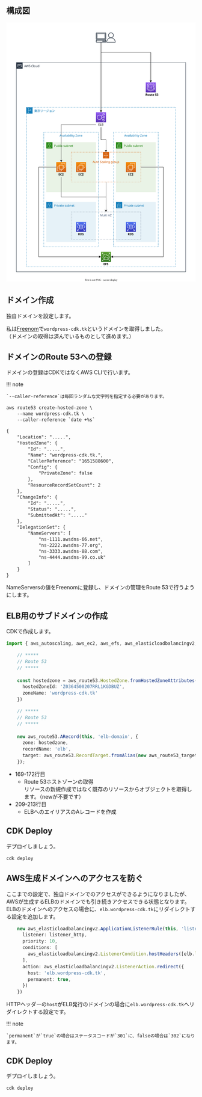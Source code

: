 ## 構成図

![](images/architectuture-route53.drawio.svg)

## ドメイン作成

独自ドメインを設定します。

私は[Freenom](https://www.freenom.com/)で`wordpress-cdk.tk`というドメインを取得しました。  
（ドメインの取得は済んでいるものとして進めます。）

## ドメインのRoute 53への登録

ドメインの登録はCDKではなくAWS CLIで行います。

!!! note

    `--caller-reference`は毎回ランダムな文字列を指定する必要があります。

```terminal title="ターミナル"
aws route53 create-hosted-zone \
    --name wordpress-cdk.tk \
    --caller-reference `date +%s`
```
```
{
    "Location": ".....",
    "HostedZone": {
        "Id": ".....",
        "Name": "wordpress-cdk.tk.",
        "CallerReference": "1651588600",
        "Config": {
            "PrivateZone": false
        },
        "ResourceRecordSetCount": 2
    },
    "ChangeInfo": {
        "Id": ".....",
        "Status": ".....",
        "SubmittedAt": "....."
    },
    "DelegationSet": {
        "NameServers": [
            "ns-1111.awsdns-66.net",
            "ns-2222.awsdns-77.org",
            "ns-3333.awsdns-88.com",
            "ns-4444.awsdns-99.co.uk"
        ]
    }
}
```

NameServersの値をFreenomに登録し、ドメインの管理をRoute 53で行うようにします。

## ELB用のサブドメインの作成

CDKで作成します。

```typescript title="wordpress-cdk/lib/wordpress-cdk-stack.ts" linenums="1"
import { aws_autoscaling, aws_ec2, aws_efs, aws_elasticloadbalancingv2, aws_elasticloadbalancingv2_targets, aws_iam, aws_rds, aws_route53, aws_route53_targets, CfnOutput, RemovalPolicy, Stack, StackProps } from 'aws-cdk-lib';
```
```typescript linenums="165"
    // *****
    // Route 53
    // *****

    const hostedzone = aws_route53.HostedZone.fromHostedZoneAttributes(this, 'hostedzone', {
      hostedZoneId: 'Z0364500207RRL1KGDBUZ',
      zoneName: 'wordpress-cdk.tk'
    })
```
```typescript linenums="205"
    // *****
    // Route 53
    // *****

    new aws_route53.ARecord(this, 'elb-domain', {
      zone: hostedzone,
      recordName: 'elb',
      target: aws_route53.RecordTarget.fromAlias(new aws_route53_targets.LoadBalancerTarget(elb)),
    });
```

* 169-172行目
    * Route 53ホストゾーンの取得  
      リソースの新規作成ではなく既存のリソースからオブジェクトを取得します。（newが不要です）
* 209-213行目
    * ELBへのエイリアスのAレコードを作成

## CDK Deploy

デプロイしましょう。

```terminal title="ターミナル"
cdk deploy
```

## AWS生成ドメインへのアクセスを防ぐ

ここまでの設定で、独自ドメインでのアクセスができるようになりましたが、AWSが生成するELBのドメインでも引き続きアクセスできる状態となります。  
ELBのドメインへのアクセスの場合に、`elb.wordpress-cdk.tk`にリダイレクトする設定を追加します。

```typescript title="wordpress-cdk/lib/wordpress-cdk-stack.ts" linenums="205"
    new aws_elasticloadbalancingv2.ApplicationListenerRule(this, 'listener_http_rule', {
      listener: listener_http,
      priority: 10,
      conditions: [
        aws_elasticloadbalancingv2.ListenerCondition.hostHeaders([elb.loadBalancerDnsName])
      ],
      action: aws_elasticloadbalancingv2.ListenerAction.redirect({
        host: 'elb.wordpress-cdk.tk',
        permanent: true,
      })
    })
```

HTTPヘッダーの`host`がELB発行のドメインの場合に`elb.wordpress-cdk.tk`へリダイレクトする設定です。

!!! note

    `permanent`が`true`の場合はステータスコードが`301`に、falseの場合は`302`になります。

## CDK Deploy

デプロイしましょう。

```terminal title="ターミナル"
cdk deploy
```
